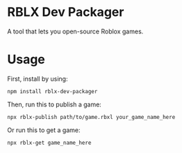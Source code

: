 # RBLX Dev Packager
A tool that lets you open-source Roblox games.

# Usage
First, install by using:
```
npm install rblx-dev-packager
```
Then, run this to publish a game:
```
npx rblx-publish path/to/game.rbxl your_game_name_here
```
Or run this to get a game:
```
npx rblx-get game_name_here
```

